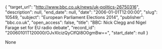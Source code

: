 {
  "target_url": "http://www.bbc.co.uk/news/uk-politics-26750316", 
  "description": null, 
  "end_date": null, 
  "date": "2006-01-01T12:00:00", 
  "slug": 10549, 
  "subject": "European Parliament Elections 2014", 
  "publisher": "bbc.co.uk", 
  "open_access": false, 
  "title": "BBC:  Nick Clegg and Nigel Farage set for EU radio debate", 
  "record_id": "20060101T120000/OJvXIcizQyClfQI8O0gmBw==", 
  "start_date": null
}

None